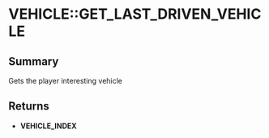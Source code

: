 # VEHICLE::GET_LAST_DRIVEN_VEHICLE

## Summary
Gets the player interesting vehicle

## Returns
* **VEHICLE_INDEX**